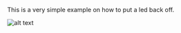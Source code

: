 This is a very simple example on how to put a led back off.

![alt text](https://github.com/agguro/arduino-project/blob/main/Examples/02-led_off/led-off-scheme.png)
